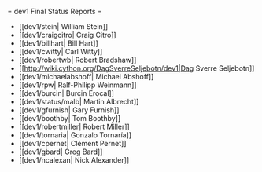 = dev1 Final Status Reports =

 * [[dev1/stein| William Stein]] 
 * [[dev1/craigcitro| Craig Citro]]
 * [[dev1/billhart| Bill Hart]]
 * [[dev1/cwitty| Carl Witty]]
 * [[dev1/robertwb| Robert Bradshaw]]
 * [[http://wiki.cython.org/DagSverreSeljebotn/dev1|Dag Sverre Seljebotn]]
 * [[dev1/michaelabshoff| Michael Abshoff]]
 * [[dev1/rpw| Ralf-Philipp Weinmann]]
 * [[dev1/burcin| Burcin Erocal]]
 * [[dev1/status/malb| Martin Albrecht]]
 * [[dev1/gfurnish| Gary Furnish]]
 * [[dev1/boothby| Tom Boothby]]
 * [[dev1/robertmiller| Robert Miller]]
 * [[dev1/tornaria| Gonzalo Tornaría]]
 * [[dev1/cpernet| Clément Pernet]]
 * [[dev1/gbard| Greg Bard]]
 * [[dev1/ncalexan| Nick Alexander]]
